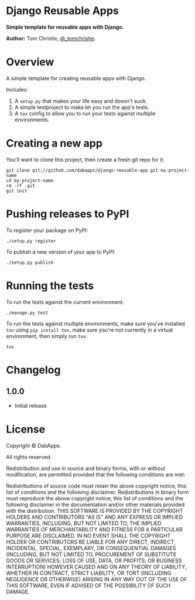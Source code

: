 Django Reusable Apps
====================

**Simple template for reusable apps with Django.**

**Author:** Tom Christie, [@_tomchristie][1].

Overview
========

A simple template for creating reusable apps with Django.

Includes:

1. A `setup.py` that makes your life easy and doesn't suck.
2. A simple testproject to make let you run the app's tests.
3. A `tox` config to allow you to run your tests against multiple environments.

Creating a new app
==================

You'll want to clone this project, then create a fresh git repo for it:

    git clone git://github.com/dabapps/django-reusable-app.git my-project-name
    cd my-project-name
    rm -rf .git
    git init

Pushing releases to PyPI
========================

To register your package on PyPI:

    ./setup.py register

To publish a new version of your app to PyPI:

    ./setup.py publish

Running the tests
=================

To run the tests against the current environment:

    ./manage.py test

To run the tests against multiple environments, make sure you've installed
`tox` using `pip install tox`, make sure you're not currently in a virtual
environment, then simply run `tox`:

    tox

Changelog
=========

1.0.0
-----

* Initial release

License
=======

Copyright © DabApps.

All rights reserved.

Redistribution and use in source and binary forms, with or without 
modification, are permitted provided that the following conditions are met:

Redistributions of source code must retain the above copyright notice, this 
list of conditions and the following disclaimer.
Redistributions in binary form must reproduce the above copyright notice, this 
list of conditions and the following disclaimer in the documentation and/or 
other materials provided with the distribution.
THIS SOFTWARE IS PROVIDED BY THE COPYRIGHT HOLDERS AND CONTRIBUTORS "AS IS" AND 
ANY EXPRESS OR IMPLIED WARRANTIES, INCLUDING, BUT NOT LIMITED TO, THE IMPLIED 
WARRANTIES OF MERCHANTABILITY AND FITNESS FOR A PARTICULAR PURPOSE ARE 
DISCLAIMED. IN NO EVENT SHALL THE COPYRIGHT HOLDER OR CONTRIBUTORS BE LIABLE 
FOR ANY DIRECT, INDIRECT, INCIDENTAL, SPECIAL, EXEMPLARY, OR CONSEQUENTIAL 
DAMAGES (INCLUDING, BUT NOT LIMITED TO, PROCUREMENT OF SUBSTITUTE GOODS OR 
SERVICES; LOSS OF USE, DATA, OR PROFITS; OR BUSINESS INTERRUPTION) HOWEVER 
CAUSED AND ON ANY THEORY OF LIABILITY, WHETHER IN CONTRACT, STRICT LIABILITY, 
OR TORT (INCLUDING NEGLIGENCE OR OTHERWISE) ARISING IN ANY WAY OUT OF THE USE 
OF THIS SOFTWARE, EVEN IF ADVISED OF THE POSSIBILITY OF SUCH DAMAGE.

[1]: http://twitter.com/_tomchristie
